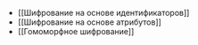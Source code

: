 - [[Шифрование на основе идентификаторов]]
- [[Шифрование на основе атрибутов]]
- [[Гомоморфное шифрование]]
